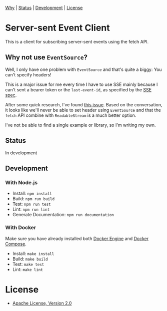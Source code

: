 [Why](#why-not-use-`eventsource`?) |
[Status](#status) |
[Development](#development) |
[License](#license)

# Server-sent Event Client

This is a client for subscribing server-sent events using the fetch API.

## Why not use `EventSource`?

Well, I only have one problem with `EventSource` and that's quite a biggy: You can't specify headers!

This is a major issue for me every time I have to use SSE mainly because I can't sent a bearer token or the `last-event-id`, as specified by the [SSE spec](https://www.w3.org/TR/2009/WD-eventsource-20090421/#processing-model).

After some quick research, I've found [this issue](https://github.com/whatwg/html/issues/2177). Based on the conversation, it looks like we'll never be able to set header using `EventSource` and that the `fetch` API combine with `ReadableStream` is a much better option.

I've not be able to find a single example or library, so I'm writing my own.

## Status

In development

## Development

### With Node.js

- Install: `npm install`
- Build: `npm run build`
- Test: `npm run test`
- Lint: `npm run lint`
- Generate Documentation: `npm run documentation`

### With Docker

Make sure you have already installed both [Docker Engine](https://docs.docker.com/install/) and [Docker Compose](https://docs.docker.com/compose/install/).

- Install: `make install`
- Build: `make build`
- Test: `make test`
- Lint: `make lint`

# License

- [Apache License, Version 2.0](https://www.apache.org/licenses/LICENSE-2.0)
